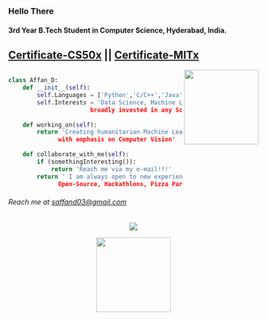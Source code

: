 ### Hello There

<!--
**sulphatet/sulphatet** is a ✨ _special_ ✨ repository because its `README.md` (this file) appears on your GitHub profile.

Here are some ideas to get you started:

- 🔭 I’m currently working on ...
- 🌱 I’m currently learning ...
- 👯 I’m looking to collaborate on ...
- 🤔 I’m looking for help with ...
- 💬 Ask me about ...
- 📫 How to reach me: ...
- 😄 Pronouns: ...
- ⚡ Fun fact: ...
-->
#### 3rd Year B.Tech Student in Computer Science, Hyderabad, India.
## [Certificate-CS50x](https://certificates.cs50.io/7730213a-d5de-4777-b08e-67519201edbc.pdf?size=letter) || [Certificate-MITx](https://courses.edx.org/certificates/2a6d32fe7a964dd9a99652c5cdb3d3c3)


<a  href="https://github.com/sulphatet">
    <img
      align="right"
      height="150em"
      src="https://github-readme-stats.vercel.app/api/top-langs/?username=sulphatet&show_icons=true&include_all_commits=true&count_private=true&layout=compact&theme=tokyonight"
    />
  </a>

```py

class Affan_D:
    def __init__(self):
        self.Languages = ['Python','C/C++','Java','MATLAB']
        self.Interests = 'Data Science, Machine Learning,
                       broadly invested in any Scientific Computing problem'
        
    def working_on(self):
        return 'Creating humanitarian Machine Learning based models,
              with emphasis on Computer Vision'
        
    def collaborate_with_me(self):
        if (somethingInteresting()):
            return 'Reach me via my e-mail!!!'
        return ' I am always open to new experiences! 
              Open-Source, Hackathlons, Pizza Parties, just hit me up'

```

###### *Reach me at saffand03@gmail.com*

<p align="center">
  <a href="https://github.com/sulphatet">
    <img
      align="center"
      src="https://github-profile-trophy.vercel.app/?username=sulphatet&theme=onedark&no-frame=true&row=1&&margin-w=20&no-bg=true"/>  
  </a>
</a>
</p>

<p align="center">
  <a href="https://github.com/sulphatet">
    <img
      align="center"
      height="150em"
      src="https://github-readme-stats.vercel.app/api?username=sulphatet&show_icons=true&include_all_commits=true&count_private=true&theme=tokyonight"
    />
  </a>

